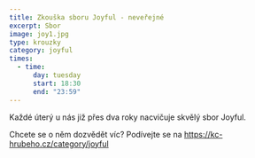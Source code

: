 ```yaml
---
title: Zkouška sboru Joyful - neveřejné
excerpt: Sbor
image: joy1.jpg
type: krouzky
category: joyful
times:
  - time:
      day: tuesday
      start: 18:30
      end: "23:59"
---
```


Každé úterý u nás již přes dva roky nacvičuje skvělý sbor Joyful.

Chcete se o něm dozvědět víc? Podívejte se na https://kc-hrubeho.cz/category/joyful
